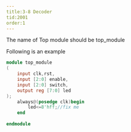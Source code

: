 ```yaml
---
title:3-8 Decoder
tid:2001
order:1
---
```


The name of Top module should be top_module

Following is an example

```verilog
module top_module
(
    input clk,rst,
    input [2:0] enable,
    input [2:0] switch,
    output reg [7:0] led 
);
    always@(posedge clk)begin
        led<=8'hff;//fix me
    end
    
endmodule
```
